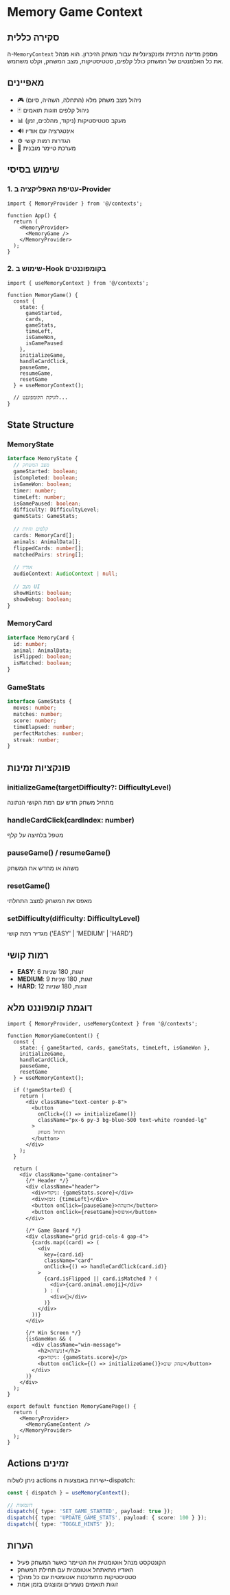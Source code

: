 # Memory Game Context

## סקירה כללית

ה-`MemoryContext` מספק מדינה מרכזית ופונקציונליות עבור משחק הזיכרון. הוא מנהל את כל האלמנטים של המשחק כולל קלפים, סטטיסטיקות, מצב המשחק, וקלט משתמש.

## מאפיינים

- 🎮 ניהול מצב משחק מלא (התחלה, השהיה, סיום)
- 🃏 ניהול קלפים וזוגות תואמים
- 📊 מעקב סטטיסטיקות (ניקוד, מהלכים, זמן)
- 🔊 אינטגרציה עם אודיו
- ⚙️ הגדרות רמות קושי
- 🎯 מערכת טיימר מובנית

## שימוש בסיסי

### 1. עטיפת האפליקציה ב-Provider

```tsx
import { MemoryProvider } from '@/contexts';

function App() {
  return (
    <MemoryProvider>
      <MemoryGame />
    </MemoryProvider>
  );
}
```

### 2. שימוש ב-Hook בקומפוננטים

```tsx
import { useMemoryContext } from '@/contexts';

function MemoryGame() {
  const {
    state: {
      gameStarted,
      cards,
      gameStats,
      timeLeft,
      isGameWon,
      isGamePaused
    },
    initializeGame,
    handleCardClick,
    pauseGame,
    resumeGame,
    resetGame
  } = useMemoryContext();

  // לוגיקת הקומפוננט...
}
```

## State Structure

### MemoryState

```typescript
interface MemoryState {
  // מצב המשחק
  gameStarted: boolean;
  isCompleted: boolean;
  isGameWon: boolean;
  timer: number;
  timeLeft: number;
  isGamePaused: boolean;
  difficulty: DifficultyLevel;
  gameStats: GameStats;
  
  // קלפים וחיות
  cards: MemoryCard[];
  animals: AnimalData[];
  flippedCards: number[];
  matchedPairs: string[];
  
  // אודיו
  audioContext: AudioContext | null;
  
  // מצב UI
  showHints: boolean;
  showDebug: boolean;
}
```

### MemoryCard

```typescript
interface MemoryCard {
  id: number;
  animal: AnimalData;
  isFlipped: boolean;
  isMatched: boolean;
}
```

### GameStats

```typescript
interface GameStats {
  moves: number;
  matches: number;
  score: number;
  timeElapsed: number;
  perfectMatches: number;
  streak: number;
}
```

## פונקציות זמינות

### initializeGame(targetDifficulty?: DifficultyLevel)
מתחיל משחק חדש עם רמת הקושי הנתונה

### handleCardClick(cardIndex: number)
מטפל בלחיצה על קלף

### pauseGame() / resumeGame()
משהה או מחדש את המשחק

### resetGame()
מאפס את המשחק למצב התחלתי

### setDifficulty(difficulty: DifficultyLevel)
מגדיר רמת קושי ('EASY' | 'MEDIUM' | 'HARD')

## רמות קושי

- **EASY**: 6 זוגות, 180 שניות
- **MEDIUM**: 9 זוגות, 180 שניות  
- **HARD**: 12 זוגות, 180 שניות

## דוגמת קומפוננט מלא

```tsx
import { MemoryProvider, useMemoryContext } from '@/contexts';

function MemoryGameContent() {
  const {
    state: { gameStarted, cards, gameStats, timeLeft, isGameWon },
    initializeGame,
    handleCardClick,
    pauseGame,
    resetGame
  } = useMemoryContext();

  if (!gameStarted) {
    return (
      <div className="text-center p-8">
        <button 
          onClick={() => initializeGame()}
          className="px-6 py-3 bg-blue-500 text-white rounded-lg"
        >
          התחל משחק
        </button>
      </div>
    );
  }

  return (
    <div className="game-container">
      {/* Header */}
      <div className="header">
        <div>ניקוד: {gameStats.score}</div>
        <div>זמן: {timeLeft}</div>
        <button onClick={pauseGame}>השהה</button>
        <button onClick={resetGame}>איפוס</button>
      </div>

      {/* Game Board */}
      <div className="grid grid-cols-4 gap-4">
        {cards.map((card) => (
          <div
            key={card.id}
            className="card"
            onClick={() => handleCardClick(card.id)}
          >
            {card.isFlipped || card.isMatched ? (
              <div>{card.animal.emoji}</div>
            ) : (
              <div>🎴</div>
            )}
          </div>
        ))}
      </div>

      {/* Win Screen */}
      {isGameWon && (
        <div className="win-message">
          <h2>ניצחת!</h2>
          <p>ניקוד: {gameStats.score}</p>
          <button onClick={() => initializeGame()}>שחק שוב</button>
        </div>
      )}
    </div>
  );
}

export default function MemoryGamePage() {
  return (
    <MemoryProvider>
      <MemoryGameContent />
    </MemoryProvider>
  );
}
```

## Actions זמינים

ניתן לשלוח actions ישירות באמצעות ה-dispatch:

```typescript
const { dispatch } = useMemoryContext();

// דוגמאות
dispatch({ type: 'SET_GAME_STARTED', payload: true });
dispatch({ type: 'UPDATE_GAME_STATS', payload: { score: 100 } });
dispatch({ type: 'TOGGLE_HINTS' });
```

## הערות

- הקונטקסט מנהל אוטומטית את הטיימר כאשר המשחק פעיל
- האודיו מתאתחל אוטומטית עם תחילת המשחק
- סטטיסטיקות מתעדכנות אוטומטית עם כל מהלך
- זוגות תואמים נשמרים ומוצגים בזמן אמת
